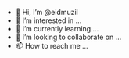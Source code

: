 - 👋 Hi, I’m @eidmuzil
- 👀 I’m interested in ...
- 🌱 I’m currently learning ...
- 💞️ I’m looking to collaborate on ...
- 📫 How to reach me ...

<!---
eidmuzil/eidmuzil is a ✨ special ✨ repository because its `README.md` (this file) appears on your GitHub profile.
You can click the Preview link to take a look at your changes.
--->
